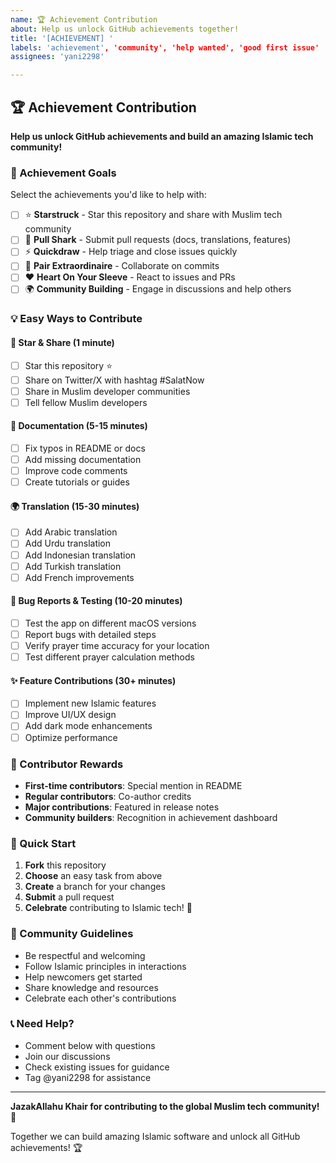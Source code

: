 ```yaml
---
name: 🏆 Achievement Contribution
about: Help us unlock GitHub achievements together!
title: '[ACHIEVEMENT] '
labels: 'achievement', 'community', 'help wanted', 'good first issue'
assignees: 'yani2298'

---
```


## 🏆 Achievement Contribution

**Help us unlock GitHub achievements and build an amazing Islamic tech community!**

### 🎯 Achievement Goals

Select the achievements you'd like to help with:

- [ ] ⭐ **Starstruck** - Star this repository and share with Muslim tech community
- [ ] 🦈 **Pull Shark** - Submit pull requests (docs, translations, features)
- [ ] ⚡ **Quickdraw** - Help triage and close issues quickly
- [ ] 👥 **Pair Extraordinaire** - Collaborate on commits
- [ ] ❤️ **Heart On Your Sleeve** - React to issues and PRs
- [ ] 🌍 **Community Building** - Engage in discussions and help others

### 💡 Easy Ways to Contribute

#### 🌟 Star & Share (1 minute)
- [ ] Star this repository ⭐
- [ ] Share on Twitter/X with hashtag #SalatNow
- [ ] Share in Muslim developer communities
- [ ] Tell fellow Muslim developers

#### 📝 Documentation (5-15 minutes)
- [ ] Fix typos in README or docs
- [ ] Add missing documentation
- [ ] Improve code comments
- [ ] Create tutorials or guides

#### 🌍 Translation (15-30 minutes)
- [ ] Add Arabic translation
- [ ] Add Urdu translation  
- [ ] Add Indonesian translation
- [ ] Add Turkish translation
- [ ] Add French improvements

#### 🐛 Bug Reports & Testing (10-20 minutes)
- [ ] Test the app on different macOS versions
- [ ] Report bugs with detailed steps
- [ ] Verify prayer time accuracy for your location
- [ ] Test different prayer calculation methods

#### ✨ Feature Contributions (30+ minutes)
- [ ] Implement new Islamic features
- [ ] Improve UI/UX design
- [ ] Add dark mode enhancements
- [ ] Optimize performance

### 🎁 Contributor Rewards

- **First-time contributors**: Special mention in README
- **Regular contributors**: Co-author credits
- **Major contributions**: Featured in release notes
- **Community builders**: Recognition in achievement dashboard

### 🚀 Quick Start

1. **Fork** this repository
2. **Choose** an easy task from above
3. **Create** a branch for your changes
4. **Submit** a pull request
5. **Celebrate** contributing to Islamic tech! 🎉

### 🤝 Community Guidelines

- Be respectful and welcoming
- Follow Islamic principles in interactions
- Help newcomers get started
- Share knowledge and resources
- Celebrate each other's contributions

### 📞 Need Help?

- Comment below with questions
- Join our discussions
- Check existing issues for guidance
- Tag @yani2298 for assistance

---

**JazakAllahu Khair for contributing to the global Muslim tech community! 🤲**

Together we can build amazing Islamic software and unlock all GitHub achievements! 🏆 